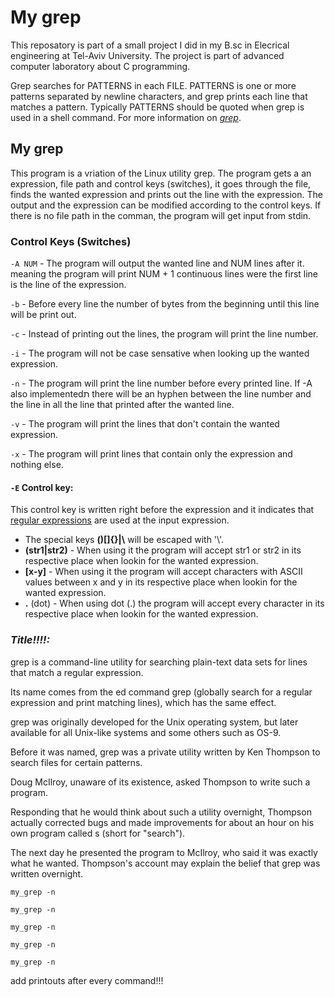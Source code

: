 # My grep
This reposatory is part of a small project I did in my B.sc in Elecrical engineering at Tel-Aviv University. The project is part of advanced computer laboratory about C programming. 

Grep searches for PATTERNS in each FILE. PATTERNS is one or more patterns separated by newline characters, and grep prints each line that matches a pattern. Typically PATTERNS should be quoted when grep is used in a shell command. For more information on [*grep*](https://man7.org/linux/man-pages/man1/grep.1.html).

## My grep
This program is a vriation of the Linux utility grep. The program gets a an expression, file path and control keys (switches), it goes through the file, finds the wanted expression and prints out the line with the expression. The output and the expression can be modified according to the control keys. If there is no file path in the comman, the program will get input from stdin. 

### Control Keys (Switches)
`-A NUM` - The program will output the wanted line and NUM lines after it. meaning the program will print NUM + 1 continuous lines were the first line is the line of the expression.

`-b` - Before every line the number of bytes from the beginning until this line will be print out.

`-c` - Instead of printing out the lines, the program will print the line number.

`-i` - The program will not be case sensative when looking up the wanted expression.

`-n` - The program will print the line number before every printed line. If -A also implementedת there will be an hyphen between the line number and the line in all the line that printed after the wanted line. 

`-v` - The program will print the lines that don't contain the wanted expression.

`-x` - The program will print lines that contain only the expression and nothing else.
#### `-E` Control key:
This control key is written right before the expression and it indicates that [regular expressions](https://en.wikipedia.org/wiki/Regular_expression) are used at the input expression.
- The special keys **()[]{}|\\** will be escaped with '\\'.
- **(str1|str2)** - When using it the program will accept str1 or str2 in its respective place when lookin for the wanted expression.
- **[x-y]** - When using it the program will accept characters with ASCII values between x and y in its respective place when lookin for the wanted expression.
- **.** (dot) - When using dot (.) the program will accept every character in its respective place when lookin for the wanted expression.


### *Title!!!!:*

grep is a command-line utility for searching plain-text data sets for lines that match a regular expression. 

Its name comes from the ed command grep (globally search for a regular expression and print matching lines), which has the same effect. 

grep was originally developed for the Unix operating system, but later available for all Unix-like systems and some others such as OS-9.

Before it was named, grep was a private utility written by Ken Thompson to search files for certain patterns. 

Doug McIlroy, unaware of its existence, asked Thompson to write such a program. 

Responding that he would think about such a utility overnight, Thompson actually corrected bugs and made improvements for about an hour on his own program called s (short for "search"). 

The next day he presented the program to McIlroy, who said it was exactly what he wanted. Thompson's account may explain the belief that grep was written overnight.

`my_grep -n`

`my_grep -n`

`my_grep -n`

`my_grep -n`

`my_grep -n`

add printouts after every command!!!


